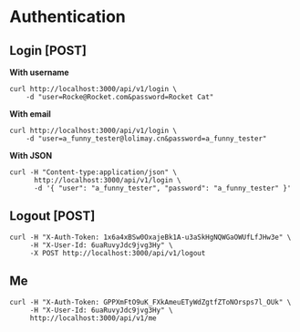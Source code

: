# Authentication

## Login [POST]
**With username**
````
curl http://localhost:3000/api/v1/login \
    -d "user=Rocke@Rocket.com&password=Rocket Cat"
````
**With email**
````
curl http://localhost:3000/api/v1/login \
    -d "user=a_funny_tester@lolimay.cn&password=a_funny_tester"
````
**With JSON**
````
curl -H "Content-type:application/json" \
      http://localhost:3000/api/v1/login \
      -d '{ "user": "a_funny_tester", "password": "a_funny_tester" }'
````

## Logout [POST]
````
curl -H "X-Auth-Token: 1x6a4xBSw0OxajeBk1A-u3aSkHgNQWGaOWUfLfJHw3e" \
     -H "X-User-Id: 6uaRuvyJdc9jvg3Hy" \
     -X POST http://localhost:3000/api/v1/logout
````

## Me
````
curl -H "X-Auth-Token: GPPXmFtO9uK_FXkAmeuETyWdZgtfZToNOrsps7l_OUk" \
     -H "X-User-Id: 6uaRuvyJdc9jvg3Hy" \
     http://localhost:3000/api/v1/me
````